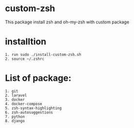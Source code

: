 # custom-zsh
This package install zsh and oh-my-zsh with custom package

# installtion
```
1. run sudo ./install-custom-zsh.sh
2. source ~/.zshrc
```



# List of package:
```
1. git
2. laravel
3. docker
4. docker-compose
5. zsh-syntax-highlighting
6. zsh-autosuggestions
7. python
8. django
```
